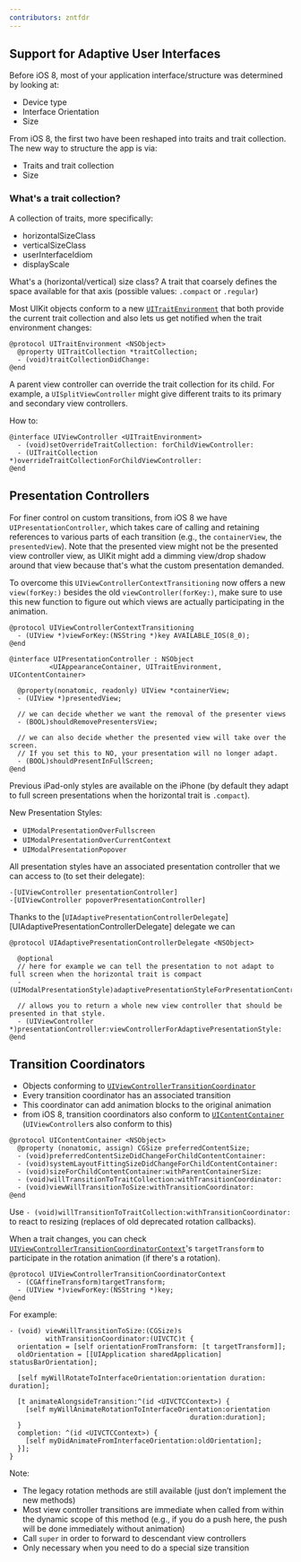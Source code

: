 ```yaml
---
contributors: zntfdr
---
```


## Support for Adaptive User Interfaces

Before iOS 8, most of your application interface/structure was determined by looking at:

- Device type
- Interface Orientation
- Size

From iOS 8, the first two have been reshaped into traits and trait collection. The new way to structure the app is via:

- Traits and trait collection
- Size

### What's a trait collection?

A collection of traits, more specifically:

- horizontalSizeClass
- verticalSizeClass
- userInterfaceIdiom
- displayScale

What's a (horizontal/vertical) size class? A trait that coarsely defines the space available for that axis (possible values: `.compact` or `.regular`)

Most UIKit objects conform to a new [`UITraitEnvironment`][UITraitEnvironment] that both provide the current trait collection and also lets us get notified when the trait environment changes:

```objc
@protocol UITraitEnvironment <NSObject>
  @property UITraitCollection *traitCollection;
  - (void)traitCollectionDidChange:
@end
```

A parent view controller can override the trait collection for its child. For example, a `UISplitViewController` might give different traits to its primary and secondary view controllers.

How to:

```objc
@interface UIViewController <UITraitEnvironment>
  - (void)setOverrideTraitCollection: forChildViewController:
  - (UITraitCollection *)overrideTraitCollectionForChildViewController:
@end
```

## Presentation Controllers

For finer control on custom transitions, from iOS 8 we have `UIPresentationController`, which takes care of calling and retaining references to various parts of each transition (e.g., the `containerView`, the `presentedView`). Note that the presented view might not be the presented view controller view, as UIKit might add a dimming view/drop shadow around that view because that's what the custom presentation demanded.

To overcome this `UIViewControllerContextTransitioning` now offers a new `view(forKey:)` besides the old `viewController(forKey:)`, make sure to use this new function to figure out which views are actually participating in the animation.

```objc
@protocol UIViewControllerContextTransitioning
  - (UIView *)viewForKey:(NSString *)key AVAILABLE_IOS(8_0);
@end

@interface UIPresentationController : NSObject
          <UIAppearanceContainer, UITraitEnvironment, UIContentContainer>

  @property(nonatomic, readonly) UIView *containerView;
  - (UIView *)presentedView;

  // we can decide whether we want the removal of the presenter views
  - (BOOL)shouldRemovePresentersView;

  // we can also decide whether the presented view will take over the screen.
  // If you set this to NO, your presentation will no longer adapt.
  - (BOOL)shouldPresentInFullScreen;
@end
```

Previous iPad-only styles are available on the iPhone (by default they adapt to full screen presentations when the horizontal trait is `.compact`).

New Presentation Styles:

- `UIModalPresentationOverFullscreen`
- `UIModalPresentationOverCurrentContext`
- `UIModalPresentationPopover`

All presentation styles have an associated presentation controller that we can access to (to set their delegate):

```objc
-[UIViewController presentationController]
-[UIViewController popoverPresentationController]
```

Thanks to the [`UIAdaptivePresentationControllerDelegate`][UIAdaptivePresentationControllerDelegate] delegate we can 

```
@protocol UIAdaptivePresentationControllerDelegate <NSObject>

  @optional
  // here for example we can tell the presentation to not adapt to full screen when the horizontal trait is compact
  - (UIModalPresentationStyle)adaptivePresentationStyleForPresentationController:

  // allows you to return a whole new view controller that should be presented in that style.
  - (UIViewController *)presentationController:viewControllerForAdaptivePresentationStyle:
@end
```

## Transition Coordinators

- Objects conforming to [`UIViewControllerTransitionCoordinator`][UIViewControllerTransitionCoordinator]
- Every transition coordinator has an associated transition
- This coordinator can add animation blocks to the original animation
- from iOS 8, transition coordinators also conform to [`UIContentContainer`][UIContentContainer] (`UIViewController`s also conform to this)

```objc
@protocol UIContentContainer <NSObject>
  @property (nonatomic, assign) CGSize preferredContentSize;
  - (void)preferredContentSizeDidChangeForChildContentContainer:
  - (void)systemLayoutFittingSizeDidChangeForChildContentContainer:
  - (void)sizeForChildContentContainer:withParentContainerSize:
  - (void)willTransitionToTraitCollection:withTransitionCoordinator:
  - (void)viewWillTransitionToSize:withTransitionCoordinator:
@end
```

Use `- (void)willTransitionToTraitCollection:withTransitionCoordinator:` to react to resizing (replaces of old deprecated rotation callbacks).

When a trait changes, you can check [`UIViewControllerTransitionCoordinatorContext`][UIViewControllerTransitionCoordinatorContext]'s `targetTransform` to participate in the rotation animation (if there's a rotation).
```
@protocol UIViewControllerTransitionCoordinatorContext
  - (CGAffineTransform)targetTransform;
  - (UIView *)viewForKey:(NSString *)key;
@end
```

For example:

```objc
- (void) viewWillTransitionToSize:(CGSize)s
         withTransitionCoordinator:(UIVCTC)t {
  orientation = [self orientationFromTransform: [t targetTransform]]; 
  oldOrientation = [[UIApplication sharedApplication] statusBarOrientation];

  [self myWillRotateToInterfaceOrientation:orientation duration: duration];

  [t animateAlongsideTransition:^(id <UIVCTCContext>) {
    [self myWillAnimateRotationToInterfaceOrientation:orientation
                                             duration:duration];
  }
  completion: ^(id <UIVCTCContext>) {
    [self myDidAnimateFromInterfaceOrientation:oldOrientation];
  }];
}
```

Note:

- The legacy rotation methods are still available (just don’t implement the new methods)
- Most view controller transitions are immediate when called from within the dynamic scope of this method (e.g., if you do a push here, the push will be done immediately without animation)
- Call `super` in order to forward to descendant view controllers
- Only necessary when you need to do a special size transition

[UIViewControllerTransitionCoordinatorContext]: https://developer.apple.com/documentation/uikit/uiviewcontrollertransitioncoordinatorcontext
[UIContentContainer]: https://developer.apple.com/documentation/uikit/uicontentcontainer
[UIViewControllerTransitionCoordinator]: https://developer.apple.com/documentation/uikit/uiviewcontrollertransitioncoordinator
[UIPresentationController]: https://developer.apple.com/documentation/uikit/uipresentationcontroller
[UITraitEnvironment]: https://developer.apple.com/documentation/uikit/uitraitenvironment